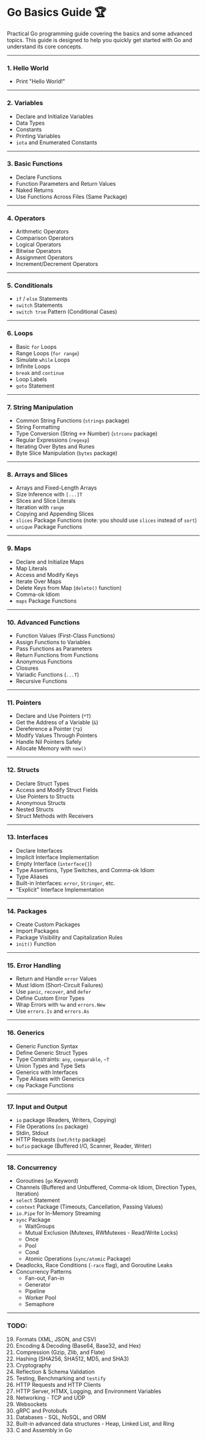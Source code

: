 # Go Basics Guide 🏆

Practical Go programming guide covering the basics and some advanced topics. This guide is designed to help you quickly get started with Go and understand its core concepts.

---

### 1. Hello World

- Print "Hello World!"

---

### 2. Variables

- Declare and Initialize Variables
- Data Types
- Constants
- Printing Variables
- `iota` and Enumerated Constants

---

### 3. Basic Functions

- Declare Functions
- Function Parameters and Return Values
- Naked Returns
- Use Functions Across Files (Same Package)

---

### 4. Operators

- Arithmetic Operators
- Comparison Operators
- Logical Operators
- Bitwise Operators
- Assignment Operators
- Increment/Decrement Operators

---

### 5. Conditionals

- `if` / `else` Statements
- `switch` Statements
- `switch true` Pattern (Conditional Cases)

---

### 6. Loops

- Basic `for` Loops
- Range Loops (`for range`)
- Simulate `while` Loops
- Infinite Loops
- `break` and `continue`
- Loop Labels
- `goto` Statement

---

### 7. String Manipulation

- Common String Functions (`strings` package)
- String Formatting
- Type Conversion (String ↔ Number) (`strconv` package)
- Regular Expressions (`regexp`)
- Iterating Over Bytes and Runes
- Byte Slice Manipulation (`bytes` package)

---

### 8. Arrays and Slices

- Arrays and Fixed-Length Arrays
- Size Inference with `[...]T`
- Slices and Slice Literals
- Iteration with `range`
- Copying and Appending Slices
- `slices` Package Functions (note: you should use `slices` instead of `sort`)
- `unique` Package Functions

---

### 9. Maps

- Declare and Initialize Maps
- Map Literals
- Access and Modify Keys
- Iterate Over Maps
- Delete Keys from Map (`delete()` function)
- Comma-ok Idiom
- `maps` Package Functions

---

### 10. Advanced Functions

- Function Values (First-Class Functions)
- Assign Functions to Variables
- Pass Functions as Parameters
- Return Functions from Functions
- Anonymous Functions
- Closures
- Variadic Functions (`...T`)
- Recursive Functions

---

### 11. Pointers

- Declare and Use Pointers (`*T`)
- Get the Address of a Variable (`&`)
- Dereference a Pointer (`*p`)
- Modify Values Through Pointers
- Handle Nil Pointers Safely
- Allocate Memory with `new()`

---

### 12. Structs

- Declare Struct Types
- Access and Modify Struct Fields
- Use Pointers to Structs
- Anonymous Structs
- Nested Structs
- Struct Methods with Receivers

---

### 13. Interfaces

- Declare Interfaces
- Implicit Interface Implementation
- Empty Interface (`interface{}`)
- Type Assertions, Type Switches, and Comma-ok Idiom
- Type Aliases
- Built-in Interfaces: `error`, `Stringer`, etc.
- "Explicit" Interface Implementation

---

### 14. Packages

- Create Custom Packages
- Import Packages
- Package Visibility and Capitalization Rules
- `init()` Function

---

### 15. Error Handling

- Return and Handle `error` Values
- Must Idiom (Short-Circuit Failures)
- Use `panic`, `recover`, and `defer`
- Define Custom Error Types
- Wrap Errors with `%w` and `errors.New`
- Use `errors.Is` and `errors.As`

---

### 16. Generics

- Generic Function Syntax
- Define Generic Struct Types
- Type Constraints: `any`, `comparable`, `~T`
- Union Types and Type Sets
- Generics with Interfaces
- Type Aliases with Generics
- `cmp` Package Functions

---

### 17. Input and Output

- `io` package (Readers, Writers, Copying)
- File Operations (`os` package)
- Stdin, Stdout
- HTTP Requests (`net/http` package)
- `bufio` package (Buffered I/O, Scanner, Reader, Writer)

---

### 18. Concurrency

- Goroutines (`go` Keyword)
- Channels (Buffered and Unbuffered, Comma-ok Idiom, Direction Types, Iteration)
- `select` Statement
- `context` Package (Timeouts, Cancellation, Passing Values)
- `io.Pipe` for In-Memory Streaming
- `sync` Package
  - WaitGroups
  - Mutual Exclusion (Mutexes, RWMutexes - Read/Write Locks)
  - Once
  - Pool
  - Cond
  - Atomic Operations (`sync/atomic` Package)
- Deadlocks, Race Conditions (`-race` flag), and Goroutine Leaks
- Concurrency Patterns
  - Fan-out, Fan-in
  - Generator
  - Pipeline
  - Worker Pool
  - Semaphore

---

###

### TODO:

19. Formats (XML, JSON, and CSV)
20. Encoding & Decoding (Base64, Base32, and Hex)
21. Compression (Gzip, Zlib, and Flate)
22. Hashing (SHA256, SHA512, MD5, and SHA3)
23. Cryptography
24. Reflection & Schema Validation
25. Testing, Benchmarking and `testify`
26. HTTP Requests and HTTP Clients
27. HTTP Server, HTMX, Logging, and Environment Variables
28. Networking - TCP and UDP
29. Websockets
30. gRPC and Protobufs
31. Databases - SQL, NoSQL, and ORM
32. Built-in advanced data structures - Heap, Linked List, and Ring
33. C and Assembly in Go
